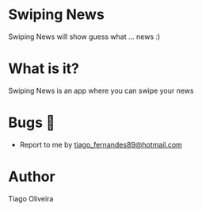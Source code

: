 # Swiping News
Swiping News will show guess what ... news :)

# What is it?
Swiping News is an app where you can swipe your news

# Bugs :bug:
- Report to me by tiago_fernandes89@hotmail.com

# Author
Tiago Oliveira
